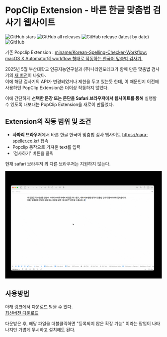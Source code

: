 # PopClip Extension - 바른 한글 맞춤법 검사기 웹사이트
![GitHub stars](https://img.shields.io/github/stars/inchans/nara-speller-popclip?style=flat&logo=apachespark)
![GitHub all releases](https://img.shields.io/github/downloads/inchanS/nara-speller-popclip/total?logo=github) ![GitHub release (latest by date)](https://img.shields.io/github/v/release/inchanS/nara-speller-popclip?logo=rocket)  ![GitHub](https://img.shields.io/github/license/inchanS/nara-speller-popclip)


기존 Popclip Extension : [miname/Korean-Spelling-Checker-Workflow: macOS X Automator의 workflow 형태로 작동하는 한국어 맞춤법 검사기.](https://github.com/miname/Korean-Spelling-Checker-Workflow?tab=readme-ov-file)  

2025년 5월 부산대학교 인공지능연구실과 (주)나라인포테크가 함께 만든 맞춤법 검사기의 [새 버전](https://nara-speller.co.kr/)이 나왔다.  
이에 해당 검사기의 API가 변경되었거나 제한을 두고 있는듯 한데, 이 때문인지 이전에 사용하던 PopClip Extension은 더이상 작동하지 않았다.    

이에 간단하게 **선택한 문장 또는 문단을 Safari 브라우저에서 웹사이트를 통해** 실행할 수 있도록 내보내는 PopClip Extension을 새로이 만들었다.  
  




## Extension의 작동 범위 및 조건
- **사파리 브라우저**에서 바른 한글 한국어 맞춤법 검사 웹사이트 https://nara-speller.co.kr/ 접속
- Popclip 동작으로 가져온 text를 입력 
- '검사하기' 버튼을 클릭

현재 safari 브라우저 외 다른 브라우저는 지원하지 않는다.

![](images/nara-speller.gif)

## 사용방법

아래 링크에서 다운로드 받을 수 있다.  
[최신버전 다운로드](https://github.com/inchanS/nara-speller/releases/latest)  

다운받은 후, 해당 파일을 더블클릭하면 "등록되지 않은 확장 기능" 이라는 팝업이 나타나지만 가볍게 무시하고 설치해도 된다.  